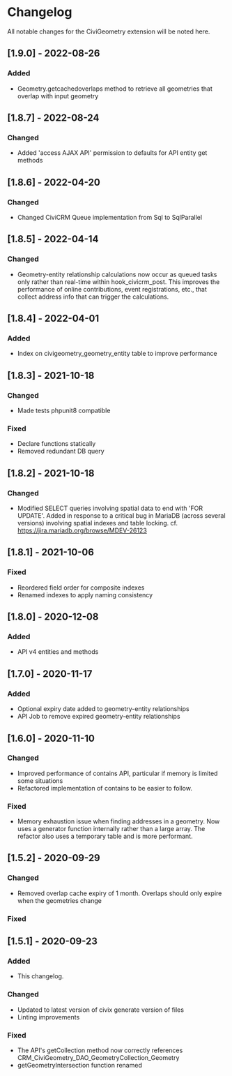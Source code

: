 # Changelog
All notable changes for the CiviGeometry extension will be noted here.

## [1.9.0] - 2022-08-26
### Added
 - Geometry.getcachedoverlaps method to retrieve all geometries that overlap with input geometry
## [1.8.7] - 2022-08-24
### Changed
 - Added 'access AJAX API' permission to defaults for API entity get methods

## [1.8.6] - 2022-04-20
### Changed
 - Changed CiviCRM Queue implementation from Sql to SqlParallel

## [1.8.5] - 2022-04-14
### Changed
 - Geometry-entity relationship calculations now occur as queued tasks only
   rather than real-time within hook_civicrm_post. This improves the performance
   of online contributions, event registrations, etc., that collect address info
   that can trigger the calculations.
## [1.8.4] - 2022-04-01
### Added
 - Index on civigeometry_geometry_entity table to improve performance

## [1.8.3] - 2021-10-18
### Changed
 - Made tests phpunit8 compatible

### Fixed
 - Declare functions statically
 - Removed redundant DB query

## [1.8.2] - 2021-10-18
### Changed
 - Modified SELECT queries involving spatial data to end with 'FOR UPDATE'. Added
   in response to a critical bug in MariaDB (across several versions) involving
   spatial indexes and table locking.
   cf. https://jira.mariadb.org/browse/MDEV-26123

## [1.8.1] - 2021-10-06
### Fixed
 - Reordered field order for composite indexes
 - Renamed indexes to apply naming consistency

## [1.8.0] - 2020-12-08
### Added
 - API v4 entities and methods

## [1.7.0] - 2020-11-17
### Added
 - Optional expiry date added to geometry-entity relationships
 - API Job to remove expired geometry-entity relationships

## [1.6.0] - 2020-11-10
### Changed
 - Improved performance of contains API, particular if memory is limited some situations
 - Refactored implementation of contains to be easier to follow.

### Fixed
 - Memory exhaustion issue when finding addresses in a geometry. Now uses a generator function
   internally rather than a large array. The refactor also uses a temporary table and is more
   performant.

## [1.5.2] - 2020-09-29
### Changed
 - Removed overlap cache expiry of 1 month. Overlaps should only expire when the geometries change

### Fixed

## [1.5.1] - 2020-09-23
### Added
 - This changelog.

### Changed
 - Updated to latest version of civix generate version of files
 - Linting improvements

### Fixed
 - The API's getCollection method now correctly references CRM_CiviGeometry_DAO_GeometryCollection_Geometry
 - getGeometryIntersection function renamed
